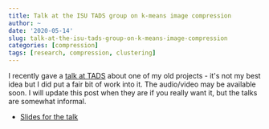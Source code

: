 ```yaml
---
title: Talk at the ISU TADS group on k-means image compression
author: ~
date: '2020-05-14'
slug: talk-at-the-isu-tads-group-on-k-means-image-compression
categories: [compression]
tags: [research, compression, clustering]
---
```

I recently gave a [talk at TADS](https://tads.research.iastate.edu/theoretical-and-applied-data-science-lunch-n-learn-geoffrey-thompson) about one of my old projects - 
it's not my best idea but I did put a fair bit of work into it.
The audio/video may be available soon. I will update this post 
when they are if you really want it, but the talks are somewhat
informal.

* [Slides for the talk](../../../../pdfs/kmeans-data-sci-05142020.pdf)
